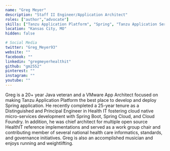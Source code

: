 ```yaml
---
name: "Greg Meyer"
description: "Staff II Engineer/Application Architect"
roles: ["author","advocate"]
skills: ["Tanzu Application Platform", "Spring", "Tanzu Application Server"]
location: "Kansas City, MO"
hidden: false

# Social Media 
twitter: "Greg_Meyer93"
website: ""
facebook: ""
linkedin: "gregmeyerhealthit"
github: "gm2552"
pinterest: ""
instagram: ""
youtube: ""
---
```


Greg is a 20+ year Java veteran and a VMware App Architect focused on making Tanzu Application Platform the best place to develop and deploy Spring application. He recently completed a 25-year tenure as a Distinguished and Principal Engineer in Health IT fostering cloud native micro-services development with Spring Boot, Spring Cloud, and Cloud Foundry. In addition, he was chief architect for multiple open source HealthIT reference implementations and served as a work group chair and contributing member of several national health care informatics, standards, and governance initiatives. Greg is also an accomplished musician and enjoys running and weightlifting.

<!-- more -->
